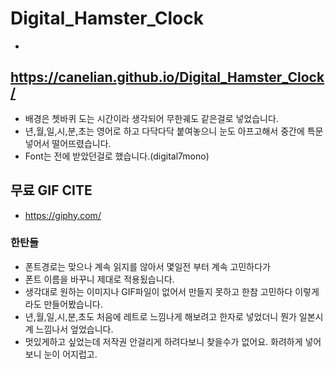 # Digital_Hamster_Clock
-
https://canelian.github.io/Digital_Hamster_Clock/
-
- 배경은 쳇바퀴 도는 시간이라 생각되어 무한궤도 같은걸로 넣었습니다.
- 년,월,일,시,분,초는 영어로 하고 다닥다닥 붙여놓으니 눈도 아프고해서 중간에 특문넣어서 떨어뜨렸습니다.
- Font는 전에 받았던걸로 했습니다.(digital7mono)

## 무료 GIF CITE
- https://giphy.com/


### 한탄들
- 폰트경로는 맞으나 계속 읽지를 않아서 몇일전 부터 계속 고민하다가
- 폰트 이름을 바꾸니 제대로 적용됬습니다.
- 생각대로 원하는 이미지나 GIF파일이 없어서 만들지 못하고 한참 고민하다 이렇게라도 만들어봤습니다.
- 년,월,일,시,분,초도 처음에 레트로 느낌나게 해보려고 한자로 넣었더니 뭔가 일본시계 느낌나서 엎었습니다.
- 멋있게하고 싶었는데 저작권 안걸리게 하려다보니 찾을수가 없어요. 화려하게 넣어보니 눈이 어지럽고.
